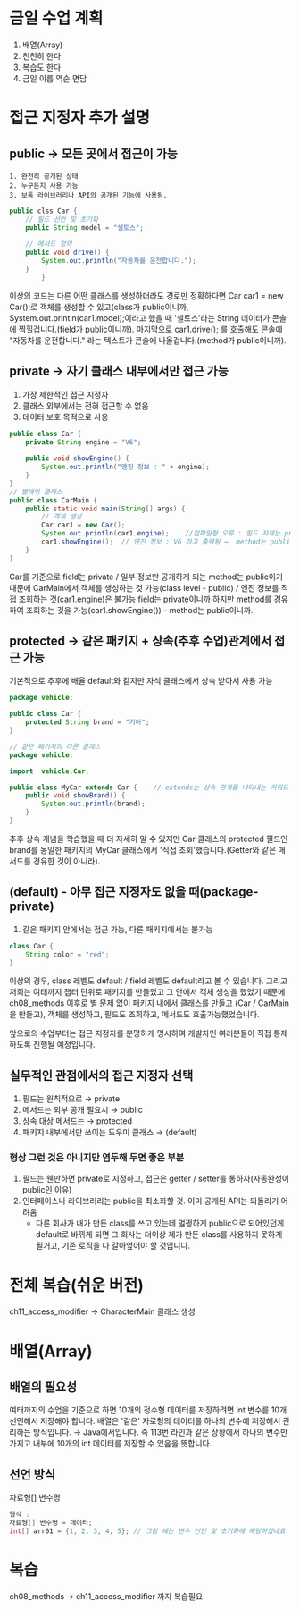 # 금일 수업 계획
1. 배열(Array)
2. 천천히 한다
3. 복습도 한다
4. 금일 이름 역순 면담


# 접근 지정자 추가 설명
## public → 모든 곳에서 접근이 가능
    1. 완전히 공개된 상태
    2. 누구든지 사용 가능
    3. 보통 라이브러리나 API의 공개된 기능에 사용됨.
```java
public clss Car {
    // 필드 선언 및 초기화
    public String model = "셀토스";
    
    // 메서드 정의
    public void drive() {
        System.out.println("자동차를 운전합니다.");
    }
        }
```
이상의 코드는 다른 어떤 클래스를 생성하더라도 경로만 정확하다면 Car car1 = new Car();로
객체를 생성할 수 있고(class가 public이니까, System.out.println(car1.model);이라고 했을 때
'셀토스'라는 String 데이터가 콘솔에 찍힐겁니다.(field가 public이니까). 마지막으로 car1.drive();
를 호출해도 콘솔에 "자동차를 운전합니다." 라는 텍스트가 콘솔에 나올겁니다.(method가 public이니까).

## private → 자기 클래스 내부에서만 접근 가능
1. 가장 제한적인 접근 지정자
2. 클래스 외부에서는 전혀 접근할 수 없음
3. 데이터 보호 목적으로 사용
```java
public class Car {
    private String engine = "V6";
    
    public void showEngine() {
        System.out.println("엔진 정보 : " + engine);
    }
}
// 별개의 클래스
public class CarMain {
    public static void main(String[] args) {
        // 객체 생성
        Car car1 = new Car();
        System.out.println(car1.engine);    //컴파일형 오류 : 필드 자체는 private
        car1.showEngine();  // 엔진 정보 : V6 라고 출력됨 →  method는 public이기 때문에
    }
}
```
Car를 기준으로 field는 private / 일부 정보만 공개하게 되는 method는 public이기 때문에
CarMain에서 객체를 생성하는 것 가능(class level - public) / 
엔진 정보를 직접 조회하는 것(car1.engine)은 불가능 field는 private이니까
하지만 method를 경유하여 조회하는 것을 가능(car1.showEngine()) - method는 public이니까.

## protected → 같은 패키지 + 상속(추후 수업)관계에서 접근 가능
기본적으로 추후에 배율 default와 같지만 자식 클래스에서 상속 받아서 사용 가능
```java
package vehicle;

public class Car {
    protected String brand = "기아";
}

// 같은 패키지의 다른 클래스
package vehicle;

import  vehicle.Car;

public class MyCar extends Car {    // extends는 상속 관계를 나타내는 키워드
    public void showBrand() {
        System.out.println(brand);
    }
}

```
추후 상속 개념을 학습했을 때 더 자세히 알 수 있지만 Car 클래스의 protected 필드인
brand를 동일한 패키지의 MyCar 클래스에서 '직접 조회'했습니다.(Getter와 같은 매서드를 
경유한 것이 아니라).

## (default) - 아무 접근 지정자도 없을 때(package-private)
1. 같은 패키지 안에서는 접근 가능, 다른 패키지에서는 불가능
```java
class Car {
    String color = "red";
}
```
이상의 경우, class 레벨도 default / field 레벨도 default라고 볼 수 있습니다.
그리고 저희는 여태까지 챕터 단위로 패키지를 만들었고 그 안에서 객체 생성을 했었기 때문에
ch08_methods 이후로 별 문제 없이 패키지 내에서 클래스를 만들고
(Car / CarMain을 만들고), 객체를 생성하고, 필드도 조회하고, 메서드도 호출가능했었습니다.

앞으로의 수업부터는 접근 지정자를 분명하게 명시하여 
개발자인 여러분들이 직접 통제하도록 진행될 예정입니다.

## 실무적인 관점에서의 접근 지정자 선택
1. 필드는 원칙적으로 → private
2. 메서드는 외부 공개 필요시 → public
3. 상속 대상 메서드는 → protected
4. 패키지 내부에서만 쓰이는 도우미 클래스 → (default)

### 형상 그런 것은 아니지만 염두해 두면 좋은 부분
1. 필드는 웬만하면 private로 지정하고, 접근은 getter / setter를 통하자(자동완성이 public인 이유)
2. 인터페이스나 라이브러리는 public을 최소화할 것. 이미 공개된 API는 되돌리기 어려움
    - 다른 회사가 내가 만든 class를 쓰고 있는데 멀쩡하게 public으로 되어있던게 default로 바뀌게 되면
        그 회사는 더이상 제가 만든 class를 사용하지 못하게 될거고, 기존 로직을 다 갈아엎어야 할 것입니다.

# 전체 복습(쉬운 버전)
ch11_access_modifier → CharacterMain 클래스 생성

# 배열(Array)
## 배열의 필요성
여태까지의 수업을 기준으로 하면 10개의 정수형 데이터를 저장하려면 int 변수를 10개 선언해서 저장해야 합니다.
배열은 '같은' 자로형의 데이터를 하나의 변수에 저장해서 관리하는 방식입니다. → Java에서입니다.
즉 113번 라인과 같은 상황에서 하나의 변수만 가지고 내부에 10개의 int 데이터를 저장할 수 있음을 뜻합니다.

## 선언 방식
자료형[] 변수명
```java
형식 : 
자료형[] 변수명 = 데이터;
int[] arr01 = {1, 2, 3, 4, 5}; // 그럼 얘는 변수 선언 및 초기화에 해당하겠네요.

```








# 복습
ch08_methods → ch11_access_modifier 까지 복습필요
